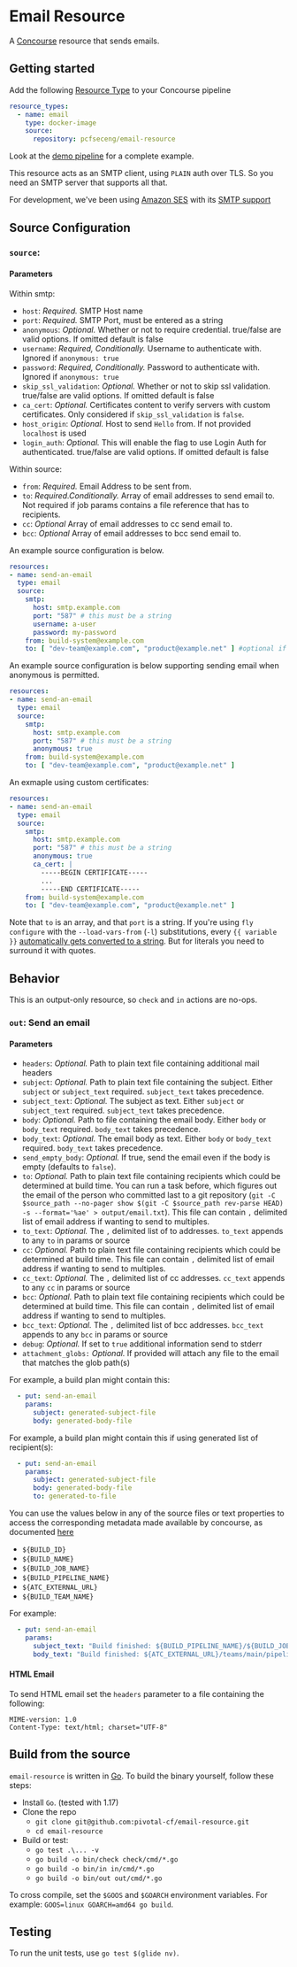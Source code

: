 # Email Resource

A [Concourse](http://concourse-ci.org) resource that sends emails.

## Getting started
Add the following [Resource Type](https://concourse-ci.org/resource-types.html) to your Concourse pipeline
```yaml
resource_types:
  - name: email
    type: docker-image
    source:
      repository: pcfseceng/email-resource
```

Look at the [demo pipeline](https://github.com/pivotal-cf/email-resource/blob/master/example/demo-pipeline.yml) for a complete example.

This resource acts as an SMTP client, using `PLAIN` auth over TLS.  So you need an SMTP server that supports all that.

For development, we've been using [Amazon SES](https://aws.amazon.com/ses/) with its [SMTP support](http://docs.aws.amazon.com/ses/latest/DeveloperGuide/smtp-credentials.html)

## Source Configuration

### `source`:

#### Parameters

Within smtp:

* `host`: *Required.* SMTP Host name
* `port`: *Required.* SMTP Port, must be entered as a string
* `anonymous`: *Optional.* Whether or not to require credential.  true/false are valid options.  If omitted default is false
* `username`: *Required, Conditionally.* Username to authenticate with.  Ignored if `anonymous: true`
* `password`: *Required, Conditionally.* Password to authenticate with.  Ignored if `anonymous: true`
* `skip_ssl_validation`: *Optional.* Whether or not to skip ssl validation.  true/false are valid options.  If omitted default is false
* `ca_cert`: *Optional.* Certificates content to verify servers with custom certificates. Only considered if `skip_ssl_validation` is `false`.
* `host_origin`: *Optional.* Host to send `Hello` from.  If not provided `localhost` is used
* `login_auth`: *Optional.* This will enable the flag to use Login Auth for authenticated. true/false are valid options. If omitted default is false

Within source:
* `from`: *Required.* Email Address to be sent from.
* `to`: *Required.Conditionally.* Array of email addresses to send email to.  Not required if job params contains a file reference that has to recipients.
* `cc`: *Optional* Array of email addresses to cc send email to.
* `bcc`: *Optional* Array of email addresses to bcc send email to.

An example source configuration is below.
```yaml
resources:
- name: send-an-email
  type: email
  source:
    smtp:
      host: smtp.example.com
      port: "587" # this must be a string
      username: a-user
      password: my-password
    from: build-system@example.com
    to: [ "dev-team@example.com", "product@example.net" ] #optional if `params.additional_recipient` is specified
```

An example source configuration is below supporting sending email when anonymous is permitted.
```yaml
resources:
- name: send-an-email
  type: email
  source:
    smtp:
      host: smtp.example.com
      port: "587" # this must be a string
      anonymous: true
    from: build-system@example.com
    to: [ "dev-team@example.com", "product@example.net" ]
```

An exmaple using custom certificates:
```yaml
resources:
- name: send-an-email
  type: email
  source:
    smtp:
      host: smtp.example.com
      port: "587" # this must be a string
      anonymous: true
      ca_cert: |
        -----BEGIN CERTIFICATE-----
        ...
        -----END CERTIFICATE-----
    from: build-system@example.com
    to: [ "dev-team@example.com", "product@example.net" ]
```
Note that `to` is an array, and that `port` is a string.
If you're using `fly configure` with the `--load-vars-from` (`-l`) substitutions, every `{{ variable }}`
[automatically gets converted to a string](http://concourse-ci.org/fly.html).
But for literals you need to surround it with quotes.

## Behavior

This is an output-only resource, so `check` and `in` actions are no-ops.

### `out`: Send an email

#### Parameters

* `headers`: *Optional.* Path to plain text file containing additional mail headers
* `subject`: *Optional.* Path to plain text file containing the subject. Either `subject` or `subject_text` required. `subject_text` takes precedence.
* `subject_text`: *Optional.* The subject as text. Either `subject` or `subject_text` required. `subject_text` takes precedence.
* `body`: *Optional.* Path to file containing the email body. Either `body` or `body_text` required. `body_text` takes precedence.
* `body_text`: *Optional.* The email body as text. Either `body` or `body_text` required. `body_text` takes precedence.
* `send_empty_body`: *Optional.* If true, send the email even if the body is empty (defaults to `false`).
* `to`: *Optional.* Path to plain text file containing recipients which could be determined at build time. You can run a task before, which figures out the email of the person who committed last to a git repository (`git -C $source_path --no-pager show $(git -C $source_path rev-parse HEAD) -s --format='%ae' > output/email.txt`).  This file can contain `,` delimited list of email address if wanting to send to multiples.
* `to_text`: *Optional.* The `,` delimited list of to addresses. `to_text` appends to any `to` in params or source
* `cc`: *Optional.* Path to plain text file containing recipients which could be determined at build time. This file can contain `,` delimited list of email address if wanting to send to multiples.
* `cc_text`: *Optional.* The `,` delimited list of cc addresses. `cc_text` appends to any `cc` in params or source
* `bcc`: *Optional.* Path to plain text file containing recipients which could be determined at build time. This file can contain `,` delimited list of email address if wanting to send to multiples.
* `bcc_text`: *Optional.* The `,` delimited list of bcc addresses. `bcc_text` appends to any `bcc` in params or source
* `debug`: *Optional.* If set to `true` additional information send to stderr
* `attachment_globs:` *Optional.* If provided will attach any file to the email that matches the glob path(s)

For example, a build plan might contain this:
```yaml
  - put: send-an-email
    params:
      subject: generated-subject-file
      body: generated-body-file
```

For example, a build plan might contain this if using generated list of recipient(s):
```yaml
  - put: send-an-email
    params:
      subject: generated-subject-file
      body: generated-body-file
      to: generated-to-file
```

You can use the values below in any of the source files or text properties to access the corresponding metadata made available by concourse, as documented [here](https://concourse-ci.org/implementing-resource-types.html)

* `${BUILD_ID}`
* `${BUILD_NAME}`
* `${BUILD_JOB_NAME}`
* `${BUILD_PIPELINE_NAME}`
* `${ATC_EXTERNAL_URL}`
* `${BUILD_TEAM_NAME}`

For example:

```yaml
  - put: send-an-email
    params:
      subject_text: "Build finished: ${BUILD_PIPELINE_NAME}/${BUILD_JOB_NAME}/${BUILD_NAME}"
      body_text: "Build finished: ${ATC_EXTERNAL_URL}/teams/main/pipelines/${BUILD_PIPELINE_NAME}/jobs/${BUILD_JOB_NAME}/builds/${BUILD_NAME}"
```

#### HTML Email

To send HTML email set the `headers` parameter to a file containing the following:

```
MIME-version: 1.0
Content-Type: text/html; charset="UTF-8"
```


## Build from the source

`email-resource` is written in [Go](https://golang.org/).
To build the binary yourself, follow these steps:

* Install `Go`. (tested with 1.17)
* Clone the repo
  - `git clone git@github.com:pivotal-cf/email-resource.git`
  - `cd email-resource`
* Build or test:
  - `go test .\... -v`
  - `go build -o bin/check check/cmd/*.go`
  - `go build -o bin/in in/cmd/*.go`
  - `go build -o bin/out out/cmd/*.go`

To cross compile, set the `$GOOS` and `$GOARCH` environment variables.
For example: `GOOS=linux GOARCH=amd64 go build`.

## Testing

To run the unit tests, use `go test $(glide nv)`.
